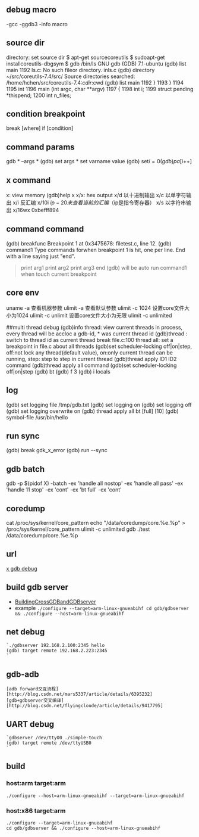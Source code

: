 ## debug macro
-gcc -ggdb3
-info macro

## source dir
directory: set source dir
$ apt-get sourcecoreutils
$ sudoapt-get installcoreutils-dbgsym
$ gdb /bin/ls
GNU gdb (GDB) 7.1-ubuntu
(gdb) list main
1192    ls.c: No such fileor directory.
inls.c
(gdb) directory ~/src/coreutils-7.4/src/
Source directories searched: /home/hchen/src/coreutils-7.4:$cdir:$cwd
(gdb) list main
1192        }
1193    }
1194
1195    int
1196    main (int argc, char **argv)
1197    {
1198      int i;
1199      struct pending *thispend;
1200      int n_files;

## condition breakpoint
break  [where] if [condition]

## command params
gdb * –args *
(gdb) set args *
set varname value
(gdb) set$i = 0
(gdb) p a[$i++]

## x command
x: view memory
(gdb)help x
x/x: hex output
x/d 以十进制输出
x/c 以单字符输出
x/i  反汇编
x/10i $ip-20 来查看当前的汇编（$ip是指令寄存器）
x/s 以字符串输出
x/16wx 0xbefff894

## command command
(gdb) breakfunc
Breakpoint 1 at 0x3475678: filetest.c, line 12.
(gdb) command1
Type commands forwhen breakpoint 1 is hit, one per line.
End with a line saying just "end".
>print arg1
>print arg2
>print arg3
>end
(gdb)
will be auto run command1 when touch current breakpoint

## core env
uname -a 查看机器参数
ulimit -a 查看默认参数
ulimit -c 1024  设置core文件大小为1024
ulimit -c unlimit 设置core文件大小为无限
ulimit -c unlimited

##multi thread debug
(gdb)info thread: view current threads in process, every thread will
be accloc a gdb-id, * was current thread id
(gdb)thread <tid>: switch to thread id as current thread
break file.c:100 thread all: set a breakpoint in file.c about all threads
(gdb)set scheduler-locking off|on|step, off:not lock any thread(default
value), on:only current thread can be running, step: step to step in current thread
(gdb)thread apply ID1 ID2 command
(gdb)thread apply all command
(gdb)set scheduler-locking off|on|step
(gdb) bt
(gdb) f 3
(gdb) i locals

## log
(gdb) set logging file /tmp/gdb.txt
(gdb) set logging on
(gdb) set logging off
(gdb) set logging overwrite on
(gdb) thread apply all bt [full] [10]
(gdb) symbol-file /usr/bin/hello

## run sync
(gdb) break gdk_x_error
(gdb) run --sync

## gdb batch
gdb -p $(pidof X) -batch -ex 'handle all nostop' -ex 'handle all pass' -ex 'handle 11 stop' -ex 'cont' -ex 'bt full' -ex 'cont'

## coredump
cat  /proc/sys/kernel/core_pattern
echo "/data/coredump/core.%e.%p" > /proc/sys/kernel/core_pattern
ulimit -c unlimited
gdb ./test /data/coredump/core.%e.%p

## url
[x gdb debug](http://wiki.x.org/wiki/Development/Documentation/ServerDebugging/)
## build gdb server
- [BuildingCrossGDBandGDBserver](https://sourceware.org/gdb/wiki/BuildingCrossGDBandGDBserver)
- example `./configure --target=arm-linux-gnueabihf
cd gdb/gdbserver && ./configure --host=arm-linux-gnueabihf`

## net debug
    `./gdbserver 192.168.2.100:2345 hello
    (gdb) target remote 192.168.2.223:2345
    `
## gdb-adb
    [adb forward交互流程][http://blog.csdn.net/mars5337/article/details/6395232]
    [gdb+gdbserver交叉编译][http://blog.csdn.net/flyingcloude/article/details/9417795]

## UART debug
    `gdbserver /dev/ttyO0 ./simple-touch
    (gdb) target remote /dev/ttyUSB0
    `

## build
### host:arm target:arm
    ./configure --host=arm-linux-gnueabihf --target=arm-linux-gnueabihf
### host:x86 target:arm
    ./configure --target=arm-linux-gnueabihf
    cd gdb/gdbserver && ./configure --host=arm-linux-gnueabihf
